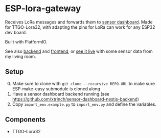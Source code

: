# ESP-lora-gateway

Receives LoRa messages and forwards them to [sensor dashboard](http://sensor-dashboard.trina.si/). Made for TTGO-Lora32, with adapting the pins for LoRa can work for any ESP32 dev board.

Built with PlatformIO.

See also [backend](https://github.com/xtrinch/sensor-dashboard-nestjs-backend) and [frontend](https://github.com/xtrinch/sensor-dashboard-react-frontend), or [see it live](http://iotfreezer.com) with some sensor data from my living room.

## Setup

0. Make sure to clone with `git clone --recursive REPO-URL` to make sure ESP-make-easy submodule is cloned along
1. Have a sensor dashboard backend running (see https://github.com/xtrinch/sensor-dashboard-nestjs-backend)
2. Copy `import_env.example.py` to `import_env.py` and define the variables.

## Components
- TTGO-Lora32
